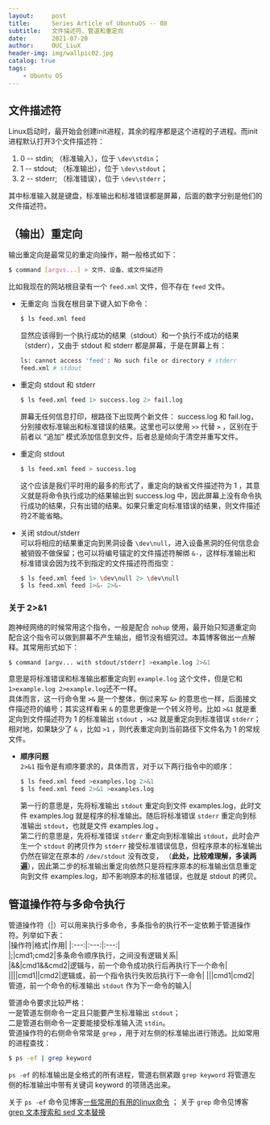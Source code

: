 ```yaml
---
layout:     post
title:      Series Article of UbuntuOS -- 08
subtitle:   文件描述符、管道和重定向           
date:       2021-07-20
author:     OUC_LiuX
header-img: img/wallpic02.jpg
catalog: true
tags:
    - Ubuntu OS
---
```


## 文件描述符     

Linux启动时，最开始会创建init进程，其余的程序都是这个进程的子进程。而init进程默认打开3个文件描述符：    
1. 0 -- stdin; （标准输入），位于 `\dev\stdin`；      
2. 1 -- stdout; （标准输出），位于 `\dev\stdout`；          
3. 2 -- stderr; （标准错误），位于 `\dev\stderr`；           

其中标准输入就是键盘，标准输出和标准错误都是屏幕，后面的数字分别是他们的文件描述符。    

## （输出）重定向     

输出重定向是最常见的重定向操作，期一般格式如下：     
```bash    
$ command [argvs...] > 文件、设备、或文件描述符     
```      
比如我现在的网站根目录有一个 `feed.xml` 文件，但不存在 `feed` 文件。

* 无重定向
  当我在根目录下键入如下命令：    
  ```bash    
  $ ls feed.xml feed    
  ```    
  显然应该得到一个执行成功的结果（stdout）和一个执行不成功的结果（stderr），又由于 stdout 和 stderr 都是屏幕，于是在屏幕上有：    
  ```bash     
  ls: cannot access 'feed': No such file or directory # stderr     
  feed.xml # stdout      
  ```    

* 重定向 stdout 和 stderr      
  ```bash    
  $ ls feed.xml feed 1> success.log 2> fail.log 
  ```     
  屏幕无任何信息打印，根路径下出现两个新文件： success.log 和 fail.log， 分别接收标准输出和标准错误的结果。这里也可以使用 `>>` 代替 `>` ，区别在于前者以 “追加” 模式添加信息到文件，后者总是倾向于清空并重写文件。      


* 重定向 stdout    
  ```bash    
  $ ls feed.xml feed > success.log 
  ```     
   这个应该是我们平时用的最多的形式了，重定向的缺省文件描述符为 1 ，其意义就是将命令执行成功的结果输出到 success.log 中，因此屏幕上没有命令执行成功的结果，只有出错的结果。如果只重定向标准错误的结果，则文件描述符2不能省略。     

* 关闭 stdout/stderr    
  可以将相应的结果重定向到黑洞设备 `\dev\null`，进入设备黑洞的任何信息会被销毁不做保留；也可以将编号锚定的文件描述符解绑 `&-`，这样标准输出和标准错误会因为找不到指定的文件描述符而指空：     
  ```bash     
  $ ls feed.xml feed 1> \dev\null 2> \dev\null         
  $ ls feed.xml feed 1>&- 2>&-       
  ```     

### 关于 2>&1      
跑神经网络的时候常用这个指令，一般是配合 `nohup` 使用，最开始只知道重定向配合这个指令可以做到屏幕不产生输出，细节没有细究过。本篇博客做出一点解释。其常用形式如下：     
```bash     
$ command [argv... with stdout/stderr] >example.log 2>&1  
```     
意思是将标准错误和标准输出都重定向到 `example.log` 这个文件，但是它和 `1>example.log 2>example.log`还不一样。    
具体而言，这一行命令里 `>&` 是一个整体，倒过来写 `&>` 的意思也一样，后面接文件描述符的编号；其实这样看来 `&` 的意思更像是一个转义符号。比如 `>&1` 就是重定向到文件描述符为 1 的标准输出 `stdout` ，`>&2` 就是重定向到标准错误 `stderr`；相对地，如果缺少了 `&` ，比如 `>1` ，则代表重定向到当前路径下文件名为 1 的常规文件。     
* **顺序问题**        
  `2>&1` 指令是有顺序要求的，具体而言，对于以下两行指令中的顺序：      
  ```bash     
  $ ls feed.xml feed >examples.log 2>&1      
  $ ls feed.xml feed 2>&1 >examples.log      
  ```     
  第一行的意思是，先将标准输出 `stdout` 重定向到文件 examples.log，此时文件 examples.log 就是程序的标准输出。随后将标准错误 `stderr` 重定向到标准输出 `stdout`，也就是文件 examples.log 。      
  第二行的意思是，先将标准错误 `stderr` 重定向到标准输出 `stdout`，此时会产生一个 `stdout` 的拷贝作为 `stderr` 接受标准错误信息，但程序原本的标准输出仍然在铆定在原本的 `/dev/stdout` 没有改变， （**此处，比较难理解，多读两遍**），因此第二步的标准输出重定向依然只是将程序原本的标准输出信息重定向到文件 examples.log，却不影响原本的标准错误，也就是 stdout 的拷贝。 

## 管道操作符与多命令执行     

管道操作符（|）可以用来执行多命令，多条指令的执行不一定依赖于管道操作符。列举如下表：     
|操作符|格式|作用|
|:---:|:---:|:---:|    
|;|cmd1;cmd2|多条命令顺序执行，之间没有逻辑关系|     
|&&|cmd1&&cmd2|逻辑与，前一个命令成功执行后再执行下一个命令|
|\|\||cmd1\|\|cmd2|逻辑或，前一个指令执行失败后执行下一命令|
|\||cmd1\|cmd2| 管道，前一个命令的标准输出 `stdout` 作为下一命令的输入|     

管道命令要求比较严格：    
一是管道左侧命令一定且只能要产生标准输出 `stdout`；     
二是管道右侧命令一定要能接受标准输入流 `stdin`。    
管道操作符的右侧命令常常是 `grep` ，用于对左侧的标准输出进行筛选。比如常用的进程查找：    
```bash     
$ ps -ef | grep keyword         
```     
`ps -ef` 的标准输出是全格式的所有进程，管道右侧紧跟 `grep keyword` 将管道左侧的标准输出中带有关键词 keyword 的项筛选出来。     

关于 `ps -ef` 命令见博客[一些常用的有用的linux命令](https://www.ouc-liux.cn/2021/05/07/Series-Article-of-UbuntuOS-04/) ； 关于 `grep` 命令见博客 [grep 文本搜索和 sed 文本替换](https://www.ouc-liux.cn/2021/07/21/Series-Article-of-UbuntuOS-09/)